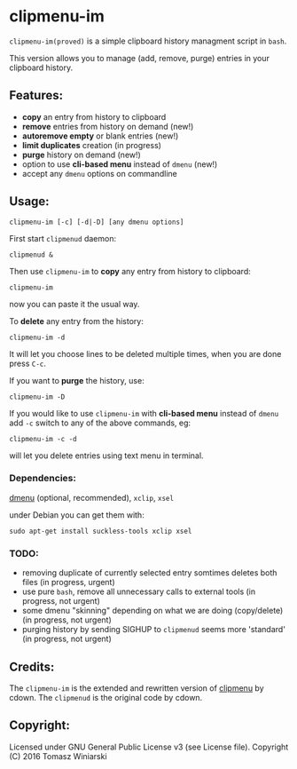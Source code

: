 # clipmenu-im

`clipmenu-im(proved)` is a simple clipboard history managment script in `bash`.

This version allows you to manage (add, remove, purge) entries in your clipboard history.

## Features:

- **copy** an entry from history to clipboard
- **remove** entries from history on demand (new!)
- **autoremove empty** or blank entries (new!)
- **limit duplicates** creation (in progress)
- **purge** history on demand (new!)
- option to use **cli-based menu** instead of `dmenu` (new!)
- accept any `dmenu` options on commandline 

## Usage:

    clipmenu-im [-c] [-d|-D] [any dmenu options]

First start `clipmenud` daemon:

    clipmenud &

Then use `clipmenu-im` to **copy** any entry from history to clipboard:

    clipmenu-im

now you can paste it the usual way.

To **delete** any entry from the history:

    clipmenu-im -d

It will let you choose lines to be deleted multiple times, when you are done press `C-c`.

If you want to **purge** the history, use:

    clipmenu-im -D

If you would like to use `clipmenu-im` with **cli-based menu** instead of `dmenu` add `-c` switch to any of the above commands, eg:

    clipmenu-im -c -d

will let you delete entries using text menu in terminal.

### Dependencies:

[dmenu](http://tools.suckless.org/dmenu) (optional, recommended), `xclip`, `xsel`

under Debian you can get them with:

    sudo apt-get install suckless-tools xclip xsel

### TODO:

- removing duplicate of currently selected entry somtimes deletes both files (in progress, urgent) 
- use pure `bash`, remove all unnecessary calls to external tools (in progress, not urgent)
- some dmenu "skinning" depending on what we are doing (copy/delete) (in progress, not urgent)
- purging history by sending SIGHUP to `clipmenud` seems more 'standard' (in progress, not urgent)

## Credits:

The `clipmenu-im` is the extended and rewritten version of [clipmenu](https://github.com/cdown/clipmenu) by cdown.
The `clipmenud` is the original code by cdown. 

## Copyright:

Licensed under GNU General Public License v3 (see License file).
Copyright (C) 2016 Tomasz Winiarski
